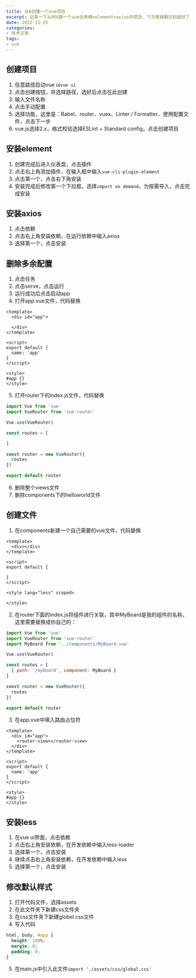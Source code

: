 ```yaml
---
title: 从0创建一个vue项目
excerpt: 记录一下从0创建一个vue全家桶+element+axios的项目，下次直接翻文档就好了
date: 2022-11-25
categories:
- 技术文章
tags:
- vue
---
```


## 创建项目
1. 任意路径启动vue ui`vue ui`
2. 点击创建按钮，并选择路径，选好后点击在此创建
3. 输入文件名称
4. 点击手动配置
5. 选择功能，这里是：Babel、router、vuex、Linter / Formatter、使用配置文件，点击下一步
6. vue.js选择2.x，格式校验选择ESLint + Standard config，点击创建项目

## 安装element
1. 创建完成后进入仪表盘，点击插件
2. 点击右上角添加插件，在输入框中输入`vue-cli-plugin-element`
3. 点击第一个，点击右下角安装
4. 安装完成后修改第一个下拉框，选择`import on demand`，为按需导入，点击完成安装

## 安装axios
1. 点击依赖
2. 点击右上角安装依赖，在运行依赖中输入axios
3. 选择第一个，点击安装

## 删除多余配置
1. 点击任务
2. 点击serve，点击运行
3. 运行成功后点击启动app
4. 打开app.vue文件，代码替换
  ```vue
  <template>
    <div id="app">

    </div>
  </template>

  <script>
  export default {
    name: 'app'
  }
  </script>

  <style>
  #app {}
  </style>
  ```
5. 打开router下的index.js文件，代码替换
  ```javascript
  import Vue from 'vue'
  import VueRouter from 'vue-router'

  Vue.use(VueRouter)

  const routes = [

  ]

  const router = new VueRouter({
    routes
  })

  export default router
  ```
6. 删除整个views文件
7. 删除components下的helloworld文件

## 创建文件
1. 在components新建一个自己需要的vue文件，代码替换
  ```vue
  <template>
    <div></div>
  </template>

  <script>
  export default {

  }
  </script>

  <style lang="less" scoped>

  </style>
  ```
2. 在router下面的index.js将组件进行关联，其中MyBoard是我的组件的名称，这里需要替换成你自己的：
  ```javascript
  import Vue from 'vue'
  import VueRouter from 'vue-router'
  import MyBoard from '../components/MyBoard.vue'

  Vue.use(VueRouter)

  const routes = [
    { path: '/myboard', component: MyBoard }
  ]

  const router = new VueRouter({
    routes
  })

  export default router

  ```
3. 在app.vue中填入路由占位符
  ```vue
  <template>
    <div id="app">
      <router-view></router-view>
    </div>
  </template>

  <script>
  export default {
    name: 'app'
  }
  </script>

  <style>
  #app {}
  </style>
  ```
  
## 安装less
1. 在vue ui界面，点击依赖
2. 点击右上角安装依赖，在开发依赖中输入less-loader
3. 选择第一个，点击安装
4. 继续点击右上角安装依赖，在开发依赖中输入less
5. 选择第一个，点击安装

## 修改默认样式
1. 打开代码文件，选择assets
2. 在此文件夹下新建css文件夹
3. 在css文件夹下新建globel.css文件
4. 写入代码
  ```css
  html, body, #app {
    height: 100%;
    margin: 0;
    padding: 0;
  }
  ```
5. 在main.js中引入此文件`import './assets/css/global.css'`

